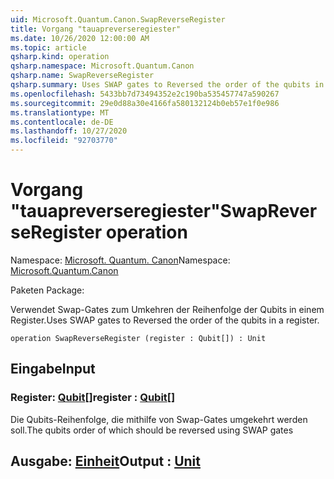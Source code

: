 ```yaml
---
uid: Microsoft.Quantum.Canon.SwapReverseRegister
title: Vorgang "tauapreverseregiester"
ms.date: 10/26/2020 12:00:00 AM
ms.topic: article
qsharp.kind: operation
qsharp.namespace: Microsoft.Quantum.Canon
qsharp.name: SwapReverseRegister
qsharp.summary: Uses SWAP gates to Reversed the order of the qubits in a register.
ms.openlocfilehash: 5433bb7d73494352e2c190ba535457747a590267
ms.sourcegitcommit: 29e0d88a30e4166fa580132124b0eb57e1f0e986
ms.translationtype: MT
ms.contentlocale: de-DE
ms.lasthandoff: 10/27/2020
ms.locfileid: "92703770"
---
```

# <a name="swapreverseregister-operation"></a><span data-ttu-id="35222-102">Vorgang "tauapreverseregiester"</span><span class="sxs-lookup"><span data-stu-id="35222-102">SwapReverseRegister operation</span></span>

<span data-ttu-id="35222-103">Namespace: [Microsoft. Quantum. Canon](xref:Microsoft.Quantum.Canon)</span><span class="sxs-lookup"><span data-stu-id="35222-103">Namespace: [Microsoft.Quantum.Canon](xref:Microsoft.Quantum.Canon)</span></span>

<span data-ttu-id="35222-104">Paketen [](https://nuget.org/packages/)</span><span class="sxs-lookup"><span data-stu-id="35222-104">Package: [](https://nuget.org/packages/)</span></span>


<span data-ttu-id="35222-105">Verwendet Swap-Gates zum Umkehren der Reihenfolge der Qubits in einem Register.</span><span class="sxs-lookup"><span data-stu-id="35222-105">Uses SWAP gates to Reversed the order of the qubits in a register.</span></span>

```qsharp
operation SwapReverseRegister (register : Qubit[]) : Unit
```


## <a name="input"></a><span data-ttu-id="35222-106">Eingabe</span><span class="sxs-lookup"><span data-stu-id="35222-106">Input</span></span>

### <a name="register--qubit"></a><span data-ttu-id="35222-107">Register: [Qubit](xref:microsoft.quantum.lang-ref.qubit)[]</span><span class="sxs-lookup"><span data-stu-id="35222-107">register : [Qubit](xref:microsoft.quantum.lang-ref.qubit)[]</span></span>

<span data-ttu-id="35222-108">Die Qubits-Reihenfolge, die mithilfe von Swap-Gates umgekehrt werden soll.</span><span class="sxs-lookup"><span data-stu-id="35222-108">The qubits order of which should be reversed using SWAP gates</span></span>



## <a name="output--unit"></a><span data-ttu-id="35222-109">Ausgabe: [Einheit](xref:microsoft.quantum.lang-ref.unit)</span><span class="sxs-lookup"><span data-stu-id="35222-109">Output : [Unit](xref:microsoft.quantum.lang-ref.unit)</span></span>


